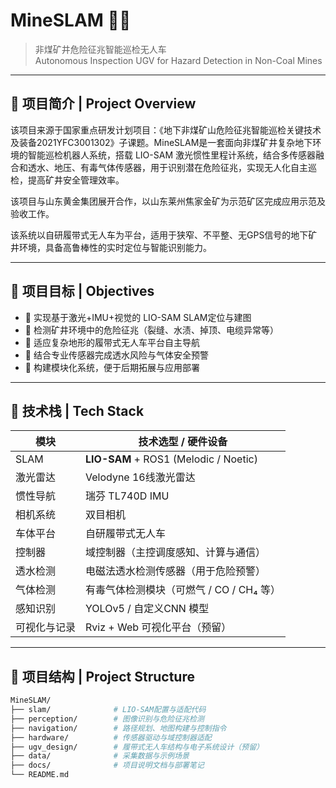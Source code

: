 # MineSLAM 🚧🤖

> 非煤矿井危险征兆智能巡检无人车  
> Autonomous Inspection UGV for Hazard Detection in Non-Coal Mines

---

## 📌 项目简介 | Project Overview

该项目来源于国家重点研发计划项目：《地下非煤矿山危险征兆智能巡检关键技术及装备2021YFC3001302》子课题。MineSLAM是一套面向非煤矿井复杂地下环境的智能巡检机器人系统，搭载 LIO-SAM 激光惯性里程计系统，结合多传感器融合和透水、地压、有毒气体传感器，用于识别潜在危险征兆，实现无人化自主巡检，提高矿井安全管理效率。

该项目与山东黄金集团展开合作，以山东莱州焦家金矿为示范矿区完成应用示范及验收工作。

该系统以自研履带式无人车为平台，适用于狭窄、不平整、无GPS信号的地下矿井环境，具备高鲁棒性的实时定位与智能识别能力。


---

## 🎯 项目目标 | Objectives

- 📌 实现基于激光+IMU+视觉的 LIO-SAM SLAM定位与建图
- 🧠 检测矿井环境中的危险征兆（裂缝、水渍、掉顶、电缆异常等）
- 🚜 适应复杂地形的履带式无人车平台自主导航
- 🧪 结合专业传感器完成透水风险与气体安全预警
- 🧩 构建模块化系统，便于后期拓展与应用部署
---

## 🧠 技术栈 | Tech Stack

| 模块             | 技术选型 / 硬件设备                             |
|------------------|-----------------------------------------------|
| SLAM             | **LIO-SAM** + ROS1 (Melodic / Noetic)         |
| 激光雷达         | Velodyne 16线激光雷达                           |
| 惯性导航         | 瑞芬 TL740D IMU                                |
| 相机系统         | 双目相机                                       |
| 车体平台         | 自研履带式无人车                                |
| 控制器           | 域控制器（主控调度感知、计算与通信）              |
| 透水检测         | 电磁法透水检测传感器（用于危险预警）              |
| 气体检测         | 有毒气体检测模块（可燃气 / CO / CH₄ 等）         |
| 感知识别         | YOLOv5 / 自定义CNN 模型                        |
| 可视化与记录     | Rviz + Web 可视化平台（预留）                  |

---

## 📁 项目结构 | Project Structure

```bash
MineSLAM/
├── slam/              # LIO-SAM配置与适配代码
├── perception/        # 图像识别与危险征兆检测
├── navigation/        # 路径规划、地图构建与控制指令
├── hardware/          # 传感器驱动与域控制器适配
├── ugv_design/        # 履带式无人车结构与电子系统设计（预留）
├── data/              # 采集数据与示例场景
├── docs/              # 项目说明文档与部署笔记
└── README.md
